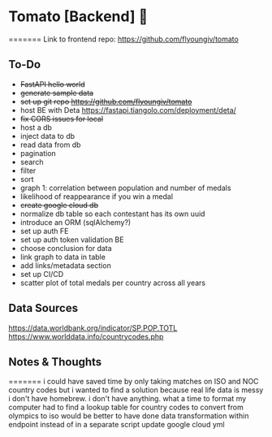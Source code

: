 # Tomato [Backend] 🍅
=======
Link to frontend repo: https://github.com/flyoungiv/tomato

## To-Do

- ~~FastAPI hello world~~
- ~~generate sample data~~
- ~~set up git repo https://github.com/flyoungiv/tomato~~
- host BE with Deta https://fastapi.tiangolo.com/deployment/deta/
- ~~fix CORS issues for local~~
- host a db
- inject data to db
- read data from db
- pagination
- search
- filter
- sort
- graph 1: correlation between population and number of medals
- likelihood of reappearance if you win a medal
- ~~create google cloud db~~
- normalize db table so each contestant has its own uuid
- introduce an ORM (sqlAlchemy?)
- set up auth FE
- set up auth token validation BE
- choose conclusion for data
- link graph to data in table
- add links/metadata section
- set up CI/CD
- scatter plot of total medals per country across all years

## Data Sources
https://data.worldbank.org/indicator/SP.POP.TOTL
https://www.worlddata.info/countrycodes.php

## Notes & Thoughts
=======
i could have saved time by only taking matches on ISO and NOC country codes but i wanted to find a solution because real life data is messy
i don't have homebrew. i don't have anything. what a time to format my computer
had to find a lookup table for country codes to convert from olympics to iso
would be better to have done data transformation within endpoint instead of in a separate script
update google cloud yml